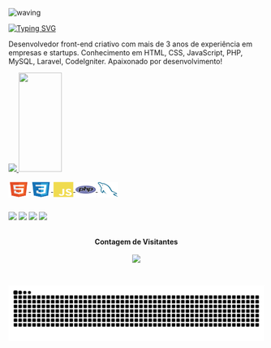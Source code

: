 ![waving](https://capsule-render.vercel.app/api?type=waving&height=200&text=Olá!%20Eu%20sou%20o%20Greco%20Peres&fontAlign=50&fontAlignY=40&color=gradient&fontSize=60)

[![Typing SVG](https://readme-typing-svg.herokuapp.com/?color=00b8e4&size=35&center=true&vCenter=true&width=1000&lines=Meu+nome+é+Greco+Fernando+de+Macedo+Peres;Tenho+21+anos;Moro+em+Barretos+-+SP;Sou+graduando+do+curso+Sistemas+de+Informação+UNIFEB;Bem+-+Vindo!+:%29)](https://git.io/typing-svg)

Desenvolvedor front-end criativo com mais de 3 anos de experiência em empresas e startups. Conhecimento em HTML, CSS, JavaScript, PHP, MySQL, Laravel, CodeIgniter. Apaixonado por desenvolvimento!


<div>
   	<a href="https://github.com/GrecoPeres">
	<img height="180em" src="https://github-readme-stats.vercel.app/api?username=GrecoPeres&show_icons=true&theme=algolia&include_all_commits=true&count_private=true"/>
	<img width="41%" height="195px" src="https://github-readme-stats.vercel.app/api/top-langs/?username=GrecoPeres&layout=compact&hide_border=true&title_color=00b8e4&text_color=00b8e4&bg_color=0d1117" />
</div>


<div style="display: inline_block"><br>
  	<img align="center" alt="GrecoPeres" height="30" width="40" src="https://raw.githubusercontent.com/devicons/devicon/master/icons/html5/html5-original.svg">
  	<img align="center" alt="GrecoPeres" height="30" width="40" src="https://raw.githubusercontent.com/devicons/devicon/master/icons/css3/css3-original.svg">
  	<img align="center" alt="GrecoPeres" height="30" width="40" src="https://raw.githubusercontent.com/devicons/devicon/master/icons/javascript/javascript-plain.svg">
  	<img align="center" alt="GrecoPeres" height="30" width="40" src="https://raw.githubusercontent.com/devicons/devicon/master/icons/php/php-original.svg">
  	<img align="center" alt="GrecoPeres" height="30" width="40" src="https://raw.githubusercontent.com/devicons/devicon/master/icons/mysql/mysql-original.svg">
</div>
  
##

<div>
     <a href="https://grecoweb.com.br" target="_blank"><img src="https://img.shields.io/badge/website-000000?style=for-the-badge&logo=About.me&logoColor=white" target="_blank"></a>
     <a href="https://www.linkedin.com/in/greco-fernando-873038207" target="_blank"><img src="https://img.shields.io/badge/-LinkedIn-%230077B5?style=for-the-badge&logo=linkedin&logoColor=white" target="_blank"></a>
  	 <a href="https://www.instagram.com/grecoperes" target="_blank"><img src="https://img.shields.io/badge/-Instagram-%23E4405F?style=for-the-badge&logo=instagram&logoColor=white" target="_blank"></a>
  	 <a href = "mailto:grecofernando.mp@gmail.com"><img src="https://img.shields.io/badge/-Gmail-%23333?style=for-the-badge&logo=gmail&logoColor=white" target="_blank"></a>
</div>

<div align="center">
<br>
<p align="centre"><b>Contagem de Visitantes</b></p>  
<p align="center"><img align="center" src="https://profile-counter.glitch.me/{GrecoPeres}/count.svg" /></p> 
<br>
</div>
  
  ![Snake animation](https://github.com/GrecoPeres/GrecoPeres/blob/output/github-contribution-grid-snake.svg)

